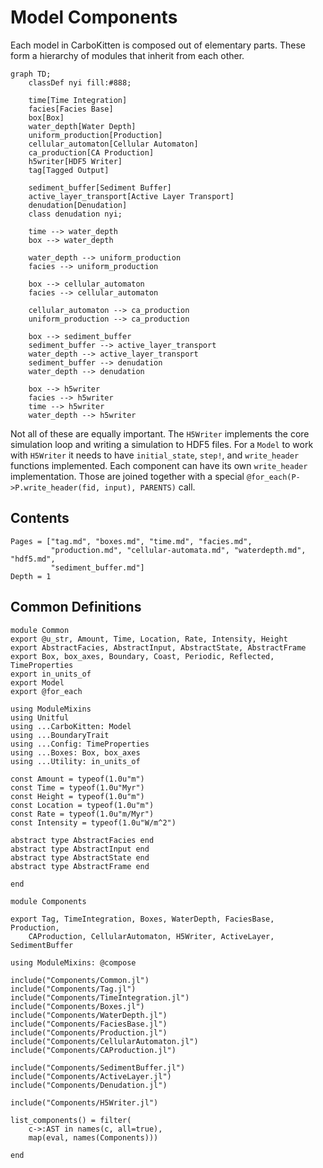 # Model Components

Each model in CarboKitten is composed out of elementary parts. These form a hierarchy of modules that inherit from each other.

<!-- FIXME: auto-generate this graph -->

```mermaid
graph TD;
    classDef nyi fill:#888;

    time[Time Integration]
    facies[Facies Base]
    box[Box]
    water_depth[Water Depth]
    uniform_production[Production]
    cellular_automaton[Cellular Automaton]
    ca_production[CA Production]
    h5writer[HDF5 Writer]
    tag[Tagged Output]

    sediment_buffer[Sediment Buffer]
    active_layer_transport[Active Layer Transport]
    denudation[Denudation]
    class denudation nyi;

    time --> water_depth
    box --> water_depth

    water_depth --> uniform_production
    facies --> uniform_production

    box --> cellular_automaton
    facies --> cellular_automaton

    cellular_automaton --> ca_production
    uniform_production --> ca_production

    box --> sediment_buffer
    sediment_buffer --> active_layer_transport
    water_depth --> active_layer_transport
    sediment_buffer --> denudation
    water_depth --> denudation

    box --> h5writer
    facies --> h5writer
    time --> h5writer
    water_depth --> h5writer
```

Not all of these are equally important. The `H5Writer` implements the core simulation loop and writing a simulation to HDF5 files. For a `Model` to work with `H5Writer` it needs to have `initial_state`, `step!`, and `write_header` functions implemented. Each component can have its own `write_header` implementation. Those are joined together with a special `@for_each(P->P.write_header(fid, input), PARENTS)` call.

## Contents

```@contents
Pages = ["tag.md", "boxes.md", "time.md", "facies.md",
         "production.md", "cellular-automata.md", "waterdepth.md", "hdf5.md",
         "sediment_buffer.md"]
Depth = 1
```

## Common Definitions

``` {.julia file=src/Components/Common.jl}
module Common
export @u_str, Amount, Time, Location, Rate, Intensity, Height
export AbstractFacies, AbstractInput, AbstractState, AbstractFrame
export Box, box_axes, Boundary, Coast, Periodic, Reflected, TimeProperties
export in_units_of
export Model
export @for_each

using ModuleMixins
using Unitful
using ...CarboKitten: Model
using ...BoundaryTrait
using ...Config: TimeProperties
using ...Boxes: Box, box_axes
using ...Utility: in_units_of

const Amount = typeof(1.0u"m")
const Time = typeof(1.0u"Myr")
const Height = typeof(1.0u"m")
const Location = typeof(1.0u"m")
const Rate = typeof(1.0u"m/Myr")
const Intensity = typeof(1.0u"W/m^2")

abstract type AbstractFacies end
abstract type AbstractInput end
abstract type AbstractState end
abstract type AbstractFrame end

end
```

``` {.julia file=src/Components.jl}
module Components

export Tag, TimeIntegration, Boxes, WaterDepth, FaciesBase, Production,
    CAProduction, CellularAutomaton, H5Writer, ActiveLayer, SedimentBuffer

using ModuleMixins: @compose

include("Components/Common.jl")
include("Components/Tag.jl")
include("Components/TimeIntegration.jl")
include("Components/Boxes.jl")
include("Components/WaterDepth.jl")
include("Components/FaciesBase.jl")
include("Components/Production.jl")
include("Components/CellularAutomaton.jl")
include("Components/CAProduction.jl")

include("Components/SedimentBuffer.jl")
include("Components/ActiveLayer.jl")
include("Components/Denudation.jl")

include("Components/H5Writer.jl")

list_components() = filter(
    c->:AST in names(c, all=true),
    map(eval, names(Components)))

end
```

